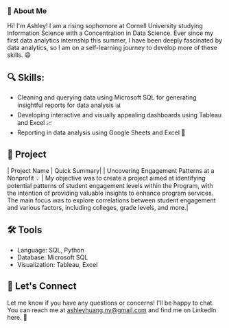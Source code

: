 ### 👋 About Me 

Hi! I'm Ashley! I am a rising sophomore at Cornell University studying Information Science with a Concentration in Data Science. Ever since my first data analytics internship this summer, I have been deeply fascinated by data analytics, so I am on a self-learning journey to develop more of these skills. 😄

## 🔍 Skills:
- Cleaning and querying data using Microsoft SQL for generating insightful reports for data analysis 📊
- Developing interactive and visually appealing dashboards using Tableau and Excel 📈
- Reporting in data analysis using Google Sheets and Excel 📑

## 🚀 Project

| Project Name  | Quick Summary| 
| Uncovering Engagement Patterns at a Nonprofit 💡 | My objective was to create a project aimed at identifying potential patterns of student engagement levels within the Program, with the intention of providing valuable insights to enhance program services. The main focus was to explore correlations between student engagement and various factors, including colleges, grade levels, and more.|

## 🛠️ Tools

- Language: SQL, Python
- Database: Microsoft SQL
- Visualization: Tableau, Excel

## 📧 Let's Connect

Let me know if you have any questions or concerns! I'll be happy to chat. You can reach me at ashleyhuang.ny@gmail.com and find me on LinkedIn here. 🤝

